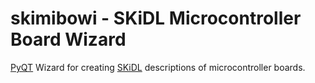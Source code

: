 # skimibowi - SKiDL Microcontroller Board Wizard

[PyQT](https://en.wikipedia.org/wiki/PyQt) Wizard for creating [SKiDL](https://github.com/xesscorp/skidl) descriptions of microcontroller boards.
